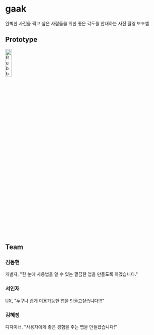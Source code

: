 # gaak
완벽한 사진을 찍고 싶은 사람들을 위한 좋은 각도를 안내하는 사진 촬영 보조앱

 ## Prototype
 <img src="/Prototype/img_Prototype.png" width="20%" height="15%" title="px(픽셀) 크기 설정" alt="RubberDuck"></img>

## Team

### 김동현
개발자, "한 눈에 사용법을 알 수 있는 깔끔한 앱을 만들도록 하겠습니다."

### 서인재
UX, "누구나 쉽게 이용가능한 앱을 만들고싶습니다!!!" 

### 김혜정
디자이너, "사용자에게 좋은 경험을 주는 앱을 만들겠습니다!"
